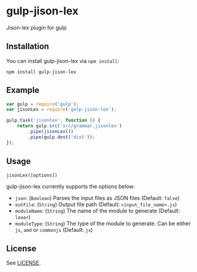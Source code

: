 gulp-jison-lex
==============

Jison-lex plugin for gulp


Installation
------------

You can install gulp-jison-lex via `npm install`:

`npm install gulp-jison-lex`


Example
-------

```javascript
var gulp = require('gulp');
var jisonLex = require('gulp-jison-lex');

gulp.task('jisonlex', function () {
    return gulp.src('src/grammar.jisonlex')
        .pipe(jisonLex())
        .pipe(gulp.dest('dist'));
});
```


Usage
-----

`jisonLex([options])`

gulp-jison-lex currently supports the options below:
 * `json`: (`Boolean`) Parses the input files as JSON files (Default: `false`)
 * `outFile`: (`String`) Output file path (Default: `<input_file_name>.js`)
 * `moduleName`: (`String`) The name of the module to generate (Default: `lexer`)
 * `moduleType`: (`String`) The type of the module to generate. Can be either `js`, `amd` or `commonjs` (Default: `js`)
 
License
-------

See [LICENSE](https://github.com/danilo-valente/gulp-jison-lex/blob/master/LICENSE).